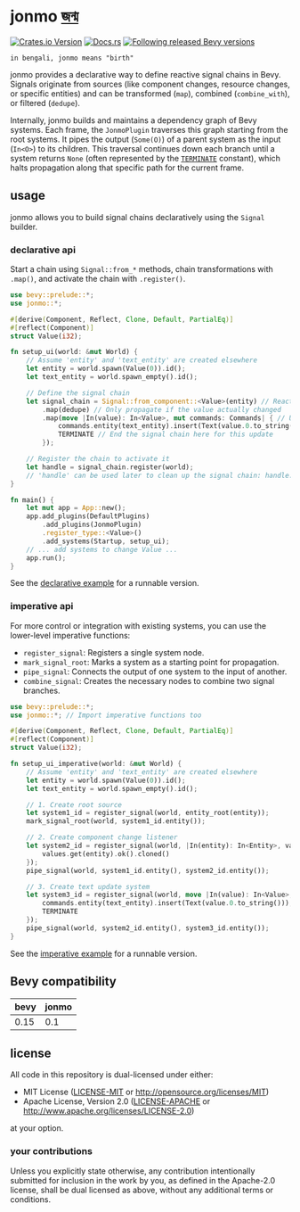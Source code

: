 # jonmo [জন্ম](https://translate.google.com/?sl=bn&tl=en&text=%E0%A6%9C%E0%A6%A8%E0%A7%8D%E0%A6%AE&op=translate)

[![Crates.io Version](https://img.shields.io/crates/v/jonmo?style=for-the-badge)](https://crates.io/crates/jonmo)
[![Docs.rs](https://img.shields.io/docsrs/jonmo?style=for-the-badge)](https://docs.rs/jonmo)
[![Following released Bevy versions](https://img.shields.io/badge/Bevy%20tracking-released%20version-lightblue?style=for-the-badge)](https://bevyengine.org/learn/quick-start/plugin-development/#main-branch-tracking)

```text
in bengali, jonmo means "birth"
```

jonmo provides a declarative way to define reactive signal chains in Bevy. Signals originate from sources (like component changes, resource changes, or specific entities) and can be transformed (`map`), combined (`combine_with`), or filtered (`dedupe`).

Internally, jonmo builds and maintains a dependency graph of Bevy systems. Each frame, the `JonmoPlugin` traverses this graph starting from the root systems. It pipes the output (`Some(O)`) of a parent system as the input (`In<O>`) to its children. This traversal continues down each branch until a system returns `None` (often represented by the [`TERMINATE`](https://docs.rs/jonmo/latest/jonmo/constant.TERMINATE.html) constant), which halts propagation along that specific path for the current frame.

## usage

jonmo allows you to build signal chains declaratively using the `Signal` builder.

### declarative api

Start a chain using `Signal::from_*` methods, chain transformations with `.map()`, and activate the chain with `.register()`.

```rust
use bevy::prelude::*;
use jonmo::*;

#[derive(Component, Reflect, Clone, Default, PartialEq)]
#[reflect(Component)]
struct Value(i32);

fn setup_ui(world: &mut World) {
    // Assume 'entity' and 'text_entity' are created elsewhere
    let entity = world.spawn(Value(0)).id();
    let text_entity = world.spawn_empty().id();

    // Define the signal chain
    let signal_chain = Signal::from_component::<Value>(entity) // React to Value changes on 'entity'
        .map(dedupe) // Only propagate if the value actually changed
        .map(move |In(value): In<Value>, mut commands: Commands| { // Update text when value changes
            commands.entity(text_entity).insert(Text(value.0.to_string()));
            TERMINATE // End the signal chain here for this update
        });

    // Register the chain to activate it
    let handle = signal_chain.register(world);
    // 'handle' can be used later to clean up the signal chain: handle.cleanup(world);
}

fn main() {
    let mut app = App::new();
    app.add_plugins(DefaultPlugins)
        .add_plugins(JonmoPlugin)
        .register_type::<Value>()
        .add_systems(Startup, setup_ui);
    // ... add systems to change Value ...
    app.run();
}
```

See the [declarative example](https://github.com/databasedav/jonmo/blob/main/examples/declarative.rs) for a runnable version.

### imperative api

For more control or integration with existing systems, you can use the lower-level imperative functions:

-   `register_signal`: Registers a single system node.
-   `mark_signal_root`: Marks a system as a starting point for propagation.
-   `pipe_signal`: Connects the output of one system to the input of another.
-   `combine_signal`: Creates the necessary nodes to combine two signal branches.

```rust
use bevy::prelude::*;
use jonmo::*; // Import imperative functions too

#[derive(Component, Reflect, Clone, Default, PartialEq)]
#[reflect(Component)]
struct Value(i32);

fn setup_ui_imperative(world: &mut World) {
    // Assume 'entity' and 'text_entity' are created elsewhere
    let entity = world.spawn(Value(0)).id();
    let text_entity = world.spawn_empty().id();

    // 1. Create root source
    let system1_id = register_signal(world, entity_root(entity));
    mark_signal_root(world, system1_id.entity());

    // 2. Create component change listener
    let system2_id = register_signal(world, |In(entity): In<Entity>, values: Query<&Value, Changed<Value>>| {
        values.get(entity).ok().cloned()
    });
    pipe_signal(world, system1_id.entity(), system2_id.entity());

    // 3. Create text update system
    let system3_id = register_signal(world, move |In(value): In<Value>, mut commands: Commands| {
        commands.entity(text_entity).insert(Text(value.0.to_string()));
        TERMINATE
    });
    pipe_signal(world, system2_id.entity(), system3_id.entity());
}
```

See the [imperative example](https://github.com/databasedav/jonmo/blob/main/examples/imperative.rs) for a runnable version.

## Bevy compatibility

|bevy|jonmo|
|-|-|
|0.15|0.1|

## license
All code in this repository is dual-licensed under either:

- MIT License ([LICENSE-MIT](https://github.com/databasedav/jonmo/blob/main/LICENSE-MIT) or <http://opensource.org/licenses/MIT>)
- Apache License, Version 2.0 ([LICENSE-APACHE](https://github.com/databasedav/jonmo/blob/main/LICENSE-APACHE) or <http://www.apache.org/licenses/LICENSE-2.0>)

at your option.

### your contributions
Unless you explicitly state otherwise, any contribution intentionally submitted for inclusion in the work by you, as defined in the Apache-2.0 license, shall be dual licensed as above, without any additional terms or conditions.


